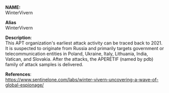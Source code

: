**NAME:**  
WinterVivern


**Alias**  
WinterVivern


**Description**:   
This APT organization's earliest attack activity can be traced back to 2021. It is suspected to originate from Russia and primarily targets government or telecommunication entities in Poland, Ukraine, Italy, Lithuania, India, Vatican, and Slovakia. After the attacks, the APERETIF (named by pdb) family of attack samples is delivered.




**References**:  
https://www.sentinelone.com/labs/winter-vivern-uncovering-a-wave-of-global-espionage/